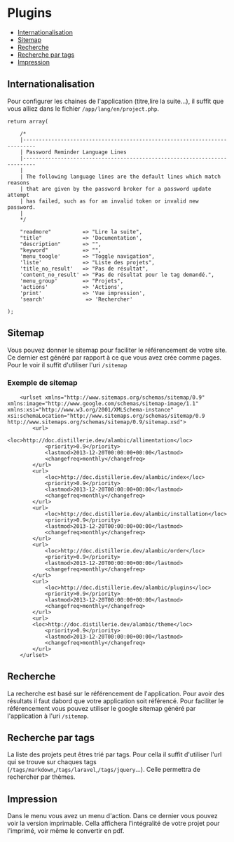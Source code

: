 # Plugins

- [Internationalisation](#language)
- [Sitemap](#sitemap)
- [Recherche](#search)
- [Recherche par tags](#search_by_tag)
- [Impression](#print)

<a name="language"></a>
## Internationalisation
Pour configurer les chaines de l'application (titre,lire la suite...), il suffit que vous alliez dans le fichier `/app/lang/en/project.php`.



    return array(

        /*
        |--------------------------------------------------------------------------
        | Password Reminder Language Lines
        |--------------------------------------------------------------------------
        |
        | The following language lines are the default lines which match reasons
        | that are given by the password broker for a password update attempt
        | has failed, such as for an invalid token or invalid new password.
        |
        */

        "readmore"          => "Lire la suite",
        "title"             => 'Documentation',
        "description"       => "",
        "keyword"           => "",
        'menu_toogle'       => "Toggle navigation",
        'liste'             => "Liste des projets",
        'title_no_result'   => "Pas de résultat",
        'content_no_result' => "Pas de résultat pour le tag demandé.",
        'menu_group'        => "Projets",
        'actions'           => 'Actions',
        'print'             => 'Vue impression',
        'search'             => 'Rechercher'

    );


<a name="sitemap"></a>
## Sitemap

Vous pouvez donner le sitemap pour faciliter le référencement de votre site.
Ce dernier est généré par rapport à ce que vous avez crée comme pages.
Pour le voir il suffit d'utiliser l'uri `/sitemap`

### Exemple de sitemap


        <urlset xmlns="http://www.sitemaps.org/schemas/sitemap/0.9" xmlns:image="http://www.google.com/schemas/sitemap-image/1.1" xmlns:xsi="http://www.w3.org/2001/XMLSchema-instance" xsi:schemaLocation="http://www.sitemaps.org/schemas/sitemap/0.9 http://www.sitemaps.org/schemas/sitemap/0.9/sitemap.xsd">
            <url>
                <loc>http://doc.distillerie.dev/alambic/allimentation</loc>
                <priority>0.9</priority>
                <lastmod>2013-12-20T00:00:00+00:00</lastmod>
                <changefreq>monthly</changefreq>
            </url>
            <url>
                <loc>http://doc.distillerie.dev/alambic/index</loc>
                <priority>0.9</priority>
                <lastmod>2013-12-20T00:00:00+00:00</lastmod>
                <changefreq>monthly</changefreq>
            </url>
            <url>
                <loc>http://doc.distillerie.dev/alambic/installation</loc>
                <priority>0.9</priority>
                <lastmod>2013-12-20T00:00:00+00:00</lastmod>
                <changefreq>monthly</changefreq>
            </url>
            <url>
                <loc>http://doc.distillerie.dev/alambic/order</loc>
                <priority>0.9</priority>
                <lastmod>2013-12-20T00:00:00+00:00</lastmod>
                <changefreq>monthly</changefreq>
            </url>
            <url>
                <loc>http://doc.distillerie.dev/alambic/plugins</loc>
                <priority>0.9</priority>
                <lastmod>2013-12-20T00:00:00+00:00</lastmod>
                <changefreq>monthly</changefreq>
            </url>
            <url>
            <loc>http://doc.distillerie.dev/alambic/theme</loc>
                <priority>0.9</priority>
                <lastmod>2013-12-20T00:00:00+00:00</lastmod>
                <changefreq>monthly</changefreq>
            </url>
        </urlset>


<a name="search"></a>
## Recherche

La recherche est basé sur le référencement de l'application.
Pour avoir des résultats il faut dabord que votre application soit référencé.
Pour faciliter le référencement vous pouvez utiliser le google sitemap généré par l'application à l'uri `/sitemap`.

<a name="search_by_tag"></a>
## Recherche par tags

La liste des projets peut êtres trié par tags.
Pour cella il suffit d'utiliser l'url qui se trouve sur chaques tags (`/tags/markdown`,`/tags/laravel`,`/tags/jquery`...).
Celle permettra de rechercher par thèmes.

<a name="print"></a>
## Impression

Dans le menu vous avez un menu d'action. Dans ce dernier vous pouvez voir la version imprimable.
Cella affichera l'intégralité de votre projet pour l'imprimé, voir même le convertir en pdf.